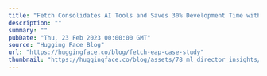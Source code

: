 ```yaml
---
title: "Fetch Consolidates AI Tools and Saves 30% Development Time with Hugging Face on AWS"
description: ""
summary: ""
pubDate: "Thu, 23 Feb 2023 00:00:00 GMT"
source: "Hugging Face Blog"
url: "https://huggingface.co/blog/fetch-eap-case-study"
thumbnail: "https://huggingface.co/blog/assets/78_ml_director_insights/fetch2.png"
---
```


